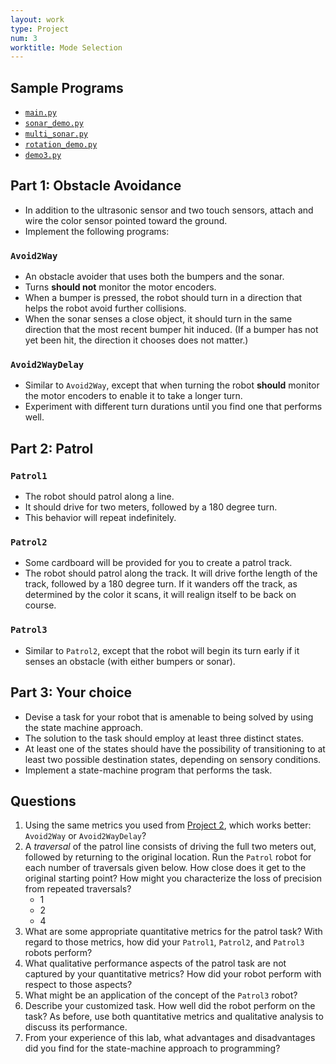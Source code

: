 ```yaml
---
layout: work
type: Project
num: 3
worktitle: Mode Selection
---
```


## Sample Programs

* [`main.py`]({{site.baseurl}}/assets/programs/mode_selection_2/main.py)
* [`sonar_demo.py`]({{site.baseurl}}/assets/programs/mode_selection_2/sonar_demo.py)
* [`multi_sonar.py`]({{site.baseurl}}/assets/programs/mode_selection_2/multi_sonar.py)
* [`rotation_demo.py`]({{site.baseurl}}/assets/programs/mode_selection_2/rotation_demo.py)
* [`demo3.py`]({{site.baseurl}}/assets/programs/mode_selection_2/demo3.py)

## Part 1: Obstacle Avoidance

* In addition to the ultrasonic sensor and two touch sensors, attach and wire the color sensor
  pointed toward the ground.
* Implement the following programs: 

### `Avoid2Way`
* An obstacle avoider that uses both the bumpers and the sonar.
* Turns **should not** monitor the motor encoders.
* When a bumper is pressed, the robot should turn in a direction that helps the robot
  avoid further collisions.
* When the sonar senses a close object, it should turn in the same direction that 
  the most recent bumper hit induced. (If a bumper has not yet been hit, the direction
  it chooses does not matter.)
  
### `Avoid2WayDelay`
* Similar to `Avoid2Way`, except that when turning the robot **should** monitor the motor 
  encoders to enable it to take a longer turn. 
* Experiment with different turn durations until you find one that performs well.
 
 
## Part 2: Patrol
 
### `Patrol1`
* The robot should patrol along a line.
* It should drive for two meters, followed by a 180 degree turn.
* This behavior will repeat indefinitely.

### `Patrol2`
* Some cardboard will be provided for you to create a patrol track.
* The robot should patrol along the track. It will drive forthe length of the track, followed
  by a 180 degree turn. If it wanders off the track, as determined by the color
  it scans, it will realign itself to be back on course.

### `Patrol3`
* Similar to `Patrol2`, except that the robot will begin its turn early if it senses an 
  obstacle (with either bumpers or sonar).
  
## Part 3: Your choice
* Devise a task for your robot that is amenable to being solved by using the state machine
approach.
* The solution to the task should employ at least three distinct states.
* At least one of the states should have the possibility of transitioning to at least
  two possible destination states, depending on sensory conditions.
* Implement a state-machine program that performs the task.

## Questions

1. Using the same metrics you used from [Project 2]({{site.baseurl}}/projects/avoid.html), which works better: `Avoid2Way` or `Avoid2WayDelay`?
2. A *traversal* of the patrol line consists of driving the full two meters out, followed by returning to the original location. 
   Run the `Patrol` robot for each number of traversals given below. How close does it get to the original starting point? 
   How might you characterize the loss of precision from repeated traversals?
   * 1
   * 2
   * 4
3. What are some appropriate quantitative metrics for the patrol task? With regard to those
   metrics, how did your `Patrol1`, `Patrol2`, and `Patrol3` robots perform? 
4. What qualitative performance aspects of the patrol task are not captured by your 
   quantitative metrics? How did your robot perform with respect to those aspects?
5. What might be an application of the concept of the `Patrol3` robot?
6. Describe your customized task. How well did the robot perform on the task? As before, use both 
   quantitative metrics and qualitative analysis to discuss its performance.
7. From your experience of this lab, what advantages and disadvantages did you find for the state-machine approach to programming?
